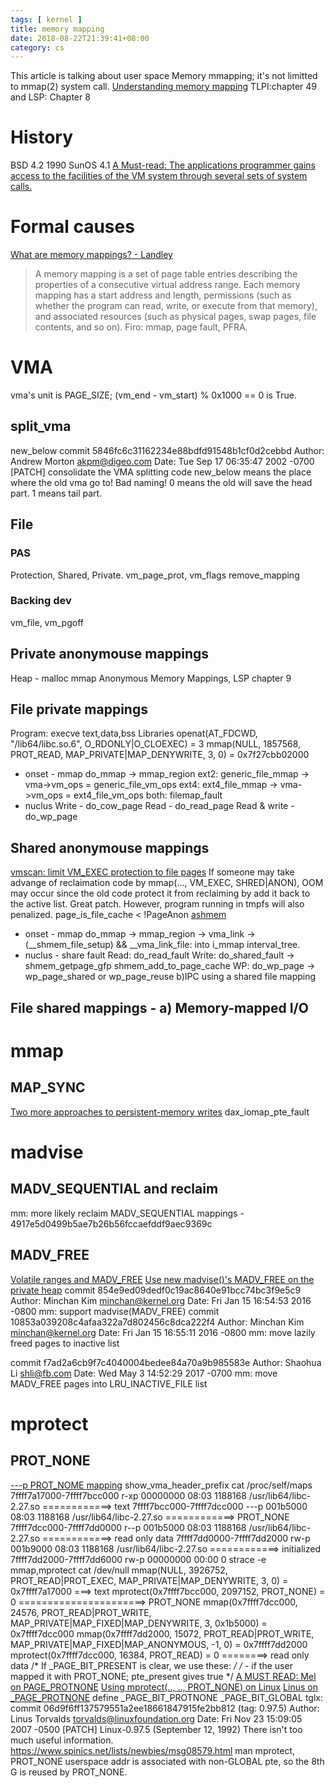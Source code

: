 ```yaml
---
tags: [ kernel ]
title: memory mapping
date: 2018-08-22T21:39:41+08:00
category: cs
---
```


This article is talking about user space Memory mmapping; it's not limitted to mmap(2) system call.
[Understanding memory mapping](https://www.ibm.com/support/knowledgecenter/en/ssw_aix_72/com.ibm.aix.genprogc/understanding_mem_mapping.htm)
TLPI:chapter 49 and LSP: Chapter 8

# History
BSD 4.2
1990 SunOS 4.1
[A Must-read: The applications programmer gains access to the facilities of the VM system through several sets of system calls.](http://bitsavers.trailing-edge.com/pdf/sun/sunos/4.1/800-3846-10A_System_Services_Overview_199003.pdf)

# Formal causes
[What are memory mappings? - Landley](https://landley.net/writing/memory-faq.txt)

> A memory mapping is a set of page table entries describing the properties
> of a consecutive virtual address range.  Each memory mapping has a
> start address and length, permissions (such as whether the program can
> read, write, or execute from that memory), and associated resources (such
> as physical pages, swap pages, file contents, and so on).
Firo:  mmap, page fault, PFRA.

# VMA
vma's unit is PAGE_SIZE; (vm_end - vm_start) % 0x1000 == 0 is True.
## split_vma
new_below
commit 5846fc6c31162234e88bdfd91548b1cf0d2cebbd
Author: Andrew Morton <akpm@digeo.com>
Date:   Tue Sep 17 06:35:47 2002 -0700
    [PATCH] consolidate the VMA splitting code
new_below means the place where the old vma go to! Bad naming!
0 means the old will save the head part. 1 means tail part.

## File
### PAS
Protection, Shared, Private.
vm_page_prot, vm_flags
remove_mapping

### Backing dev
vm_file, vm_pgoff

## Private anonymouse mappings
Heap - malloc mmap
Anonymous Memory Mappings, LSP chapter 9

## File private mappings
Program: execve text,data,bss
Libraries
openat(AT_FDCWD, "/lib64/libc.so.6", O_RDONLY|O_CLOEXEC) = 3 
mmap(NULL, 1857568, PROT_READ, MAP_PRIVATE|MAP_DENYWRITE, 3, 0) = 0x7f27cbb02000
* onset - mmap
do_mmap -> mmap_region 
ext2: generic_file_mmap -> vma->vm_ops = generic_file_vm_ops
ext4: ext4_file_mmap -> vma->vm_ops = ext4_file_vm_ops
both: filemap_fault
* nuclus 
Write - do_cow_page
Read - do_read_page
Read & write - do_wp_page

## Shared anonymouse mappings
[vmscan: limit VM_EXEC protection to file pages](https://lore.kernel.org/patchwork/patch/174306/)
If someone may take advange of reclaimation code by mmap(..., VM_EXEC, SHRED|ANON), OOM may occur since the old code protect it from reclaiming by add it back to the active list. Great patch. However, program running in tmpfs will also penalized.
page_is_file_cache < !PageAnon
[ashmem](https://lwn.net/Articles/452035/)
* onset - mmap
do_mmap -> mmap_region -> vma_link -> (__shmem_file_setup) && __vma_link_file: into i_mmap interval_tree.
* nuclus - share fault
Read: do_read_fault
Write: do_shared_fault -> shmem_getpage_gfp shmem_add_to_page_cache
WP: do_wp_page -> wp_page_shared or wp_page_reuse
b)IPC using a shared file mapping
## File shared mappings - a) Memory-mapped I/O

# mmap
## MAP_SYNC
[Two more approaches to persistent-memory writes](https://lwn.net/Articles/731706/)
dax_iomap_pte_fault

# madvise
## MADV_SEQUENTIAL and reclaim
mm: more likely reclaim MADV_SEQUENTIAL mappings - 4917e5d0499b5ae7b26b56fccaefddf9aec9369c

## MADV_FREE
[Volatile ranges and MADV_FREE](https://lwn.net/Articles/590991/)
[Use new madvise()'s MADV_FREE on the private heap](https://bugs.python.org/issue26601)
commit 854e9ed09dedf0c19ac8640e91bcc74bc3f9e5c9
Author: Minchan Kim <minchan@kernel.org>
Date:   Fri Jan 15 16:54:53 2016 -0800
    mm: support madvise(MADV_FREE)
commit 10853a039208c4afaa322a7d802456c8dca222f4
Author: Minchan Kim <minchan@kernel.org>
Date:   Fri Jan 15 16:55:11 2016 -0800
    mm: move lazily freed pages to inactive list

commit f7ad2a6cb9f7c4040004bedee84a70a9b985583e
Author: Shaohua Li <shli@fb.com>
Date:   Wed May 3 14:52:29 2017 -0700
    mm: move MADV_FREE pages into LRU_INACTIVE_FILE list


# mprotect
## PROT_NONE
[---p PROT_NOME mapping](http://www.greenend.org.uk/rjk/tech/dataseg.html#summary)
show_vma_header_prefix
cat /proc/self/maps 
7ffff7a17000-7ffff7bcc000 r-xp 00000000 08:03 1188168                    /usr/lib64/libc-2.27.so ============> text
7ffff7bcc000-7ffff7dcc000 ---p 001b5000 08:03 1188168                    /usr/lib64/libc-2.27.so ============> PROT_NONE
7ffff7dcc000-7ffff7dd0000 r--p 001b5000 08:03 1188168                    /usr/lib64/libc-2.27.so ============> read only data
7ffff7dd0000-7ffff7dd2000 rw-p 001b9000 08:03 1188168                    /usr/lib64/libc-2.27.so ============> initialized
7ffff7dd2000-7ffff7dd6000 rw-p 00000000 00:00 0 
strace -e mmap,mprotect cat /dev/null 
mmap(NULL, 3926752, PROT_READ|PROT_EXEC, MAP_PRIVATE|MAP_DENYWRITE, 3, 0) = 0x7ffff7a17000       ===> text
mprotect(0x7ffff7bcc000, 2097152, PROT_NONE) = 0                                ======================> PROT_NONE
mmap(0x7ffff7dcc000, 24576, PROT_READ|PROT_WRITE, MAP_PRIVATE|MAP_FIXED|MAP_DENYWRITE, 3, 0x1b5000) = 0x7ffff7dcc000
mmap(0x7ffff7dd2000, 15072, PROT_READ|PROT_WRITE, MAP_PRIVATE|MAP_FIXED|MAP_ANONYMOUS, -1, 0) = 0x7ffff7dd2000
mprotect(0x7ffff7dcc000, 16384, PROT_READ) = 0                                          ========> read only data
/* If _PAGE_BIT_PRESENT is clear, we use these: */
/* - if the user mapped it with PROT_NONE; pte_present gives true */
[A MUST READ: Mel on PAGE_PROTNONE](https://www.kernel.org/doc/gorman/html/understand/understand006.html)
[Using mprotect(.., .., PROT_NONE) on Linux](https://volatility-labs.blogspot.com/2015/05/using-mprotect-protnone-on-linux.html)
[Linus on _PAGE_PROTNONE](https://lkml.org/lkml/1998/9/21/55)
 define _PAGE_BIT_PROTNONE      _PAGE_BIT_GLOBAL
tglx: commit 06d9f6ff137579551a2ee18661847915fe2bb812 (tag: 0.97.5)
Author: Linus Torvalds <torvalds@linuxfoundation.org>
Date:   Fri Nov 23 15:09:05 2007 -0500
    [PATCH] Linux-0.97.5 (September 12, 1992)
There isn't too much useful information.
https://www.spinics.net/lists/newbies/msg08579.html
man mprotect, PROT_NONE
userspace addr is associated with non-GLOBAL pte, so the 8th G is reused by PROT_NONE.
